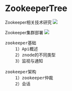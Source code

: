 # ZookeeperTree
Zookeeper相关技术研究
![](https://i.imgur.com/tJXCTBl.png)

Zookeeper集群部署
![](https://i.imgur.com/iPehjdO.png)

<pre>
zookeeper基础
    1）Api概述
    2）znode的不同类型
    3）监视与通知
	
zookeeper架构
    1）zookeeper仲裁
    2）会话
</pre>